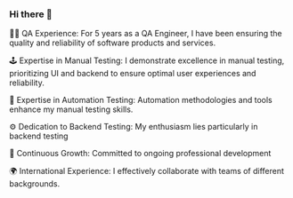### Hi there 👋

👩‍💼 QA Experience: For 5 years as a QA Engineer, I have been ensuring the quality and reliability of software products and services.

🕹️ Expertise in Manual Testing: I demonstrate excellence in manual testing, prioritizing UI and backend to ensure optimal user experiences and reliability.

🤖 Expertise in Automation Testing: Automation methodologies and tools enhance my manual testing skills.

⚙️ Dedication to Backend Testing: My enthusiasm lies particularly in backend testing

🌱 Continuous Growth: Committed to ongoing professional development

🌍 International Experience: I effectively collaborate with teams of different backgrounds.
<!--
**DianaBraun/DianaBraun** is a ✨ _special_ ✨ repository because its `README.md` (this file) appears on your GitHub profile.

Here are some ideas to get you started:

- 🔭 I’m currently working on ...
- 🌱 I’m currently learning ...
- 👯 I’m looking to collaborate on ...
- 🤔 I’m looking for help with ...
- 💬 Ask me about ...
- 📫 How to reach me: ...
- 😄 Pronouns: ...
- ⚡ Fun fact: ...
-->
